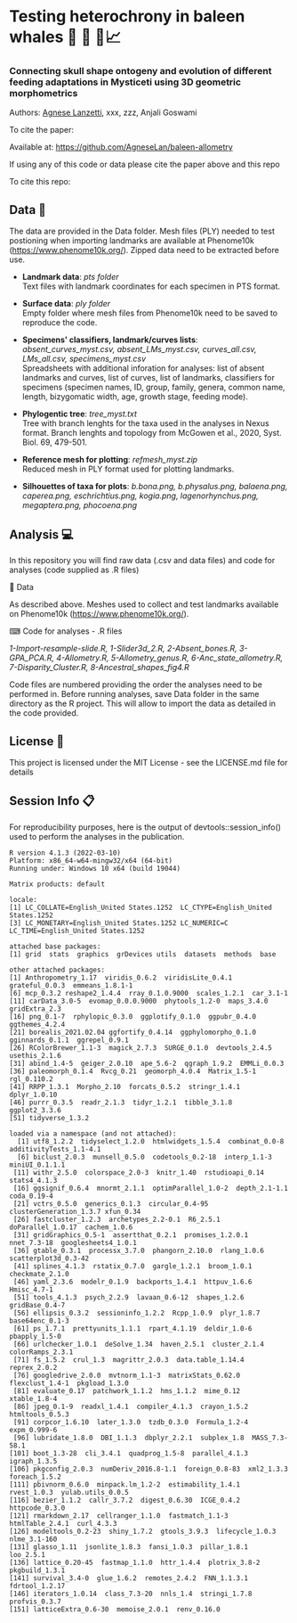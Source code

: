 # Testing heterochrony in baleen whales 🐳 🦐 🔬📈
### Connecting skull shape ontogeny and evolution of different feeding adaptations in Mysticeti using 3D geometric morphometrics 

Authors: [Agnese Lanzetti](mailto:agnese.lanzetti@gmail.com?subject=[GitHub]%20Ontogeny%20Baleen%20Whales%20Paper%20Code), xxx,
zzz, Anjali Goswami

To cite the paper: 

Available at: https://github.com/AgneseLan/baleen-allometry

If using any of this code or data please cite the paper above and this repo

To cite this repo:



## Data :floppy_disk: 

The data are provided in the Data folder. Mesh files (PLY) needed to test postioning when importing landmarks are available at Phenome10k (https://www.phenome10k.org/). 
Zipped data need to be extracted before use.

- __Landmark data__: *pts folder* <br />
Text files with landmark coordinates for each specimen in PTS format. 

- __Surface data__: *ply folder* <br />
Empty folder where mesh files from Phenome10k need to be saved to reproduce the code.

- __Specimens' classifiers, landmark/curves lists__: *absent_curves_myst.csv, absent_LMs_myst.csv, curves_all.csv, LMs_all.csv, specimens_myst.csv* <br />
Spreadsheets with additional inforation for analyses: list of absent landmarks and curves, list of curves, list of landmarks, classifiers for specimens (specimen names, ID, group, family, genera, common name, length, bizygomatic width, age, growth stage, feeding mode).

- __Phylogentic tree__: *tree_myst.txt* <br />
Tree with branch lenghts for the taxa used in the analyses in Nexus format. Branch lenghts and topology from McGowen et al., 2020, Syst. Biol. 69, 479-501.

- __Reference mesh for plotting__: *refmesh_myst.zip* <br />
Reduced mesh in PLY format used for plotting landmarks.

- __Silhouettes of taxa for plots__: *b.bona.png, b.physalus.png, balaena.png, caperea.png, eschrichtius.png, kogia.png, lagenorhynchus.png, megaptera.png, phocoena.png*

## Analysis :computer:
In this repository you will find raw data (.csv and data files) and code for analyses (code supplied as .R files)

📁 Data

As described above. Meshes used to collect and test landmarks available on Phenome10k (https://www.phenome10k.org/). 

⌨ Code for analyses - .R files

*1-Import-resample-slide.R, 1-Slider3d_2.R, 2-Absent_bones.R, 3-GPA_PCA.R, 4-Allometry.R, 5-Allometry_genus.R, 6-Anc_state_allometry.R, 7-Disparity_Cluster.R, 8-Ancestral_shapes_fig4.R*

Code files are numbered providing the order the analyses need to be performed in.
Before running analyses, save Data folder in the same directory as the R project. This will allow to import the data as detailed in the code provided.

## License 📃
This project is licensed under the MIT License - see the LICENSE.md file for details

## Session Info 📋
For reproducibility purposes, here is the output of devtools::session_info() used to perform the analyses in the publication.

```
R version 4.1.3 (2022-03-10)
Platform: x86_64-w64-mingw32/x64 (64-bit)
Running under: Windows 10 x64 (build 19044)

Matrix products: default

locale:
[1] LC_COLLATE=English_United States.1252  LC_CTYPE=English_United States.1252  
[3] LC_MONETARY=English_United States.1252 LC_NUMERIC=C  LC_TIME=English_United States.1252  

attached base packages:
[1] grid  stats  graphics  grDevices utils  datasets  methods  base  

other attached packages:
[1] Anthropometry_1.17  viridis_0.6.2  viridisLite_0.4.1  grateful_0.0.3  emmeans_1.8.1-1  
[6] mcp_0.3.2 reshape2_1.4.4  rray_0.1.0.9000  scales_1.2.1  car_3.1-1  
[11] carData_3.0-5  evomap_0.0.0.9000  phytools_1.2-0  maps_3.4.0  gridExtra_2.3  
[16] png_0.1-7  rphylopic_0.3.0  ggplotify_0.1.0  ggpubr_0.4.0  ggthemes_4.2.4  
[21] borealis_2021.02.04 ggfortify_0.4.14  ggphylomorpho_0.1.0 gginnards_0.1.1  ggrepel_0.9.1  
[26] RColorBrewer_1.1-3  magick_2.7.3  SURGE_0.1.0  devtools_2.4.5  usethis_2.1.6  
[31] abind_1.4-5  geiger_2.0.10  ape_5.6-2  qgraph_1.9.2  EMMLi_0.0.3  
[36] paleomorph_0.1.4  Rvcg_0.21  geomorph_4.0.4  Matrix_1.5-1  rgl_0.110.2  
[41] RRPP_1.3.1  Morpho_2.10  forcats_0.5.2  stringr_1.4.1  dplyr_1.0.10  
[46] purrr_0.3.5  readr_2.1.3  tidyr_1.2.1  tibble_3.1.8  ggplot2_3.3.6  
[51] tidyverse_1.3.2  

loaded via a namespace (and not attached):
  [1] utf8_1.2.2  tidyselect_1.2.0  htmlwidgets_1.5.4  combinat_0.0-8  additivityTests_1.1-4.1
  [6] biclust_2.0.3  munsell_0.5.0  codetools_0.2-18  interp_1.1-3  miniUI_0.1.1.1  
 [11] withr_2.5.0  colorspace_2.0-3  knitr_1.40  rstudioapi_0.14  stats4_4.1.3  
 [16] ggsignif_0.6.4  mnormt_2.1.1  optimParallel_1.0-2  depth_2.1-1.1  coda_0.19-4  
 [21] vctrs_0.5.0  generics_0.1.3  circular_0.4-95  clusterGeneration_1.3.7 xfun_0.34  
 [26] fastcluster_1.2.3  archetypes_2.2-0.1  R6_2.5.1  doParallel_1.0.17  cachem_1.0.6  
 [31] gridGraphics_0.5-1  assertthat_0.2.1  promises_1.2.0.1  nnet_7.3-18  googlesheets4_1.0.1  
 [36] gtable_0.3.1  processx_3.7.0  phangorn_2.10.0  rlang_1.0.6  scatterplot3d_0.3-42  
 [41] splines_4.1.3  rstatix_0.7.0  gargle_1.2.1  broom_1.0.1  checkmate_2.1.0  
 [46] yaml_2.3.6  modelr_0.1.9  backports_1.4.1  httpuv_1.6.6  Hmisc_4.7-1  
 [51] tools_4.1.3  psych_2.2.9  lavaan_0.6-12  shapes_1.2.6  gridBase_0.4-7  
 [56] ellipsis_0.3.2  sessioninfo_1.2.2  Rcpp_1.0.9  plyr_1.8.7  base64enc_0.1-3  
 [61] ps_1.7.1  prettyunits_1.1.1  rpart_4.1.19  deldir_1.0-6  pbapply_1.5-0  
 [66] urlchecker_1.0.1  deSolve_1.34  haven_2.5.1  cluster_2.1.4  colorRamps_2.3.1  
 [71] fs_1.5.2  crul_1.3  magrittr_2.0.3  data.table_1.14.4  reprex_2.0.2  
 [76] googledrive_2.0.0  mvtnorm_1.1-3  matrixStats_0.62.0  flexclust_1.4-1  pkgload_1.3.0  
 [81] evaluate_0.17  patchwork_1.1.2  hms_1.1.2  mime_0.12  xtable_1.8-4  
 [86] jpeg_0.1-9  readxl_1.4.1  compiler_4.1.3  crayon_1.5.2  htmltools_0.5.3  
 [91] corpcor_1.6.10  later_1.3.0  tzdb_0.3.0  Formula_1.2-4  expm_0.999-6  
 [96] lubridate_1.8.0  DBI_1.1.3  dbplyr_2.2.1  subplex_1.8  MASS_7.3-58.1  
[101] boot_1.3-28  cli_3.4.1  quadprog_1.5-8  parallel_4.1.3  igraph_1.3.5  
[106] pkgconfig_2.0.3  numDeriv_2016.8-1.1  foreign_0.8-83  xml2_1.3.3  foreach_1.5.2  
[111] pbivnorm_0.6.0  minpack.lm_1.2-2  estimability_1.4.1  rvest_1.0.3  yulab.utils_0.0.5  
[116] bezier_1.1.2  callr_3.7.2  digest_0.6.30  ICGE_0.4.2  httpcode_0.3.0  
[121] rmarkdown_2.17  cellranger_1.1.0  fastmatch_1.1-3  htmlTable_2.4.1  curl_4.3.3  
[126] modeltools_0.2-23  shiny_1.7.2  gtools_3.9.3  lifecycle_1.0.3  nlme_3.1-160  
[131] glasso_1.11  jsonlite_1.8.3  fansi_1.0.3  pillar_1.8.1  loo_2.5.1  
[136] lattice_0.20-45  fastmap_1.1.0  httr_1.4.4  plotrix_3.8-2  pkgbuild_1.3.1  
[141] survival_3.4-0  glue_1.6.2  remotes_2.4.2  FNN_1.1.3.1  fdrtool_1.2.17  
[146] iterators_1.0.14  class_7.3-20  nnls_1.4  stringi_1.7.8  profvis_0.3.7  
[151] latticeExtra_0.6-30  memoise_2.0.1  renv_0.16.0  
```

